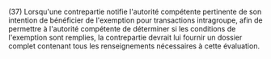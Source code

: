 (37) Lorsqu'une contrepartie notifie l'autorité compétente pertinente de son intention de bénéficier de l'exemption pour transactions intragroupe, afin de permettre à l'autorité compétente de déterminer si les conditions de l'exemption sont remplies, la contrepartie devrait lui fournir un dossier complet contenant tous les renseignements nécessaires à cette évaluation.